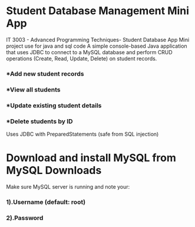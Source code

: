 # Student Database Management Mini App

IT 3003 - Advanced Programming Techniques- Student Database App Mini project use for java and sql code 
A simple console-based Java application that uses JDBC to connect to a MySQL database and perform CRUD operations (Create, Read, Update, Delete) on student records.

### *Add new student records 
### *View all students
### *Update existing student details
### *Delete students by ID

Uses JDBC with PreparedStatements (safe from SQL injection)

# Download and install MySQL from MySQL Downloads
Make sure MySQL server is running and note your:      
###               1).Username (default: root)
###               2).Password
